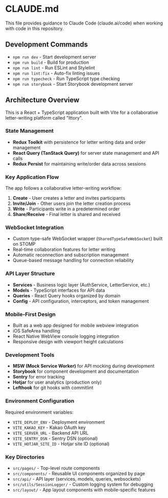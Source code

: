 # CLAUDE.md

This file provides guidance to Claude Code (claude.ai/code) when working with code in this repository.

## Development Commands

- `npm run dev` - Start development server
- `npm run build` - Build for production
- `npm run lint` - Run ESLint and Stylelint
- `npm run lint:fix` - Auto-fix linting issues
- `npm run typecheck` - Run TypeScript type checking
- `npm run storybook` - Start Storybook development server

## Architecture Overview

This is a React + TypeScript application built with Vite for a collaborative letter-writing platform called "Ittory".

### State Management
- **Redux Toolkit** with persistence for letter writing data and order management
- **React Query (TanStack Query)** for server state management and API calls
- **Redux Persist** for maintaining write/order data across sessions

### Key Application Flow
The app follows a collaborative letter-writing workflow:
1. **Create** - User creates a letter and invites participants
2. **Invite/Join** - Other users join the letter creation process
3. **Write** - Participants write in a predetermined order
4. **Share/Receive** - Final letter is shared and received

### WebSocket Integration
- Custom type-safe WebSocket wrapper (`SharedTypeSafeWebSocket`) built on STOMP
- Real-time collaboration features for letter writing
- Automatic reconnection and subscription management
- Queue-based message handling for connection reliability

### API Layer Structure
- **Services** - Business logic layer (AuthService, LetterService, etc.)
- **Models** - TypeScript interfaces for API data
- **Queries** - React Query hooks organized by domain
- **Config** - API configuration, interceptors, and token management

### Mobile-First Design
- Built as a web app designed for mobile webview integration
- iOS SafeArea handling
- React Native WebView console logging integration
- Responsive design with viewport height calculations

### Development Tools
- **MSW (Mock Service Worker)** for API mocking during development
- **Storybook** for component development and documentation
- **Sentry** for error tracking
- **Hotjar** for user analytics (production only)
- **Lefthook** for git hooks with commitlint

### Environment Configuration
Required environment variables:
- `VITE_DEPLOY_ENV` - Deployment environment
- `VITE_KAKAO_KEY` - Kakao OAuth key
- `VITE_SERVER_URL` - Backend API URL
- `VITE_SENTRY_DSN` - Sentry DSN (optional)
- `VITE_HOTJAR_SITE_ID` - Hotjar site ID (optional)

### Key Directories
- `src/pages/` - Top-level route components
- `src/components/` - Reusable UI components organized by page
- `src/api/` - API layer (services, models, queries, websockets)
- `src/utils/SessionLogger/` - Custom logging system for debugging
- `src/layout/` - App layout components with mobile-specific features
